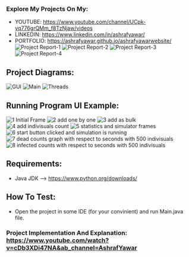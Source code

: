 ### Explore My Projects On My:
  - YOUTUBE: https://www.youtube.com/channel/UCpk-yq776grQMm_f8TzNjaw/videos
  - LINKEDIN: https://www.linkedin.com/in/ashrafyawar/
  - PORTFOLIO: https://ashrafyawar.github.io/ashrafyawarwebsite/
  ![Project Report-1](https://user-images.githubusercontent.com/32710632/202799756-befb1c38-21f7-4ae7-8ba5-0fb75afee077.jpg)
  ![Project Report-2](https://user-images.githubusercontent.com/32710632/202799758-82a8ce08-10c2-48ee-a9a2-23c26ba8b832.jpg)
  ![Project Report-3](https://user-images.githubusercontent.com/32710632/202799759-8e4dcfa2-a5df-46d3-9f9a-3f6afb46f87e.jpg)
  ![Project Report-4](https://user-images.githubusercontent.com/32710632/202799762-eb1dbc25-7cd3-4b46-8b0b-c0d952150406.jpg)

## Project Diagrams:
  ![GUI](https://user-images.githubusercontent.com/32710632/202799913-6129db4f-e43e-4231-935d-8c95cbab83ca.jpg)
  ![Main](https://user-images.githubusercontent.com/32710632/202799920-3207e004-1d87-4916-b7ca-30d652ad64a1.jpg)
  ![Threads](https://user-images.githubusercontent.com/32710632/202799922-9887287d-1ee3-4500-8865-2ebfffec358a.jpg)

## Running Program UI Example:
  ![1 Initial Frame](https://user-images.githubusercontent.com/32710632/202800004-26b7b106-7526-4955-b847-1ea03a5399c4.png)
  ![2 add one by one](https://user-images.githubusercontent.com/32710632/202800006-98a1f131-7f05-42a1-8497-18d8f78881ab.png)
  ![3 add as bulk](https://user-images.githubusercontent.com/32710632/202800009-2628df8e-22af-4e76-bee3-221904b25b34.png)
  ![4 add indivisuals count](https://user-images.githubusercontent.com/32710632/202800010-bc78e075-2099-48ad-af40-cd1a779beb78.png)
  ![5 statistics and simulator frames](https://user-images.githubusercontent.com/32710632/202800011-cc743a57-c26e-41af-9200-ed2a27a2eba2.png)
  ![6 start button clicked and simulation is running](https://user-images.githubusercontent.com/32710632/202800012-fd700983-061c-4537-b876-2b990eb21545.png)
  ![7 dead counts graph with respect to seconds with 500 indivisuals](https://user-images.githubusercontent.com/32710632/202800016-5b5c7c58-a9ed-4e66-ab53-ee70bb81dc21.png)
  ![8 infected counts with respect to seconds with 500 indivisuals](https://user-images.githubusercontent.com/32710632/202800017-188d7b98-c3fa-431c-9eb9-69b5ffa83262.png)

## Requirements:

- Java JDK --> https://www.python.org/downloads/

## How To Test:
  - Open the project in some IDE (for your convinient) and run Main.java file.

### Project Implementation And Explanation: https://www.youtube.com/watch?v=cDb3XDi47NA&ab_channel=AshrafYawar
